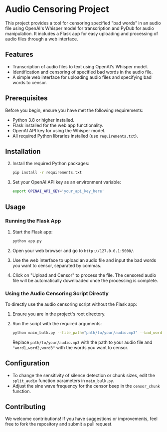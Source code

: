 # Audio Censoring Project

This project provides a tool for censoring specified "bad words" in an audio file using OpenAI's Whisper model for transcription and PyDub for audio manipulation. It includes a Flask app for easy uploading and processing of audio files through a web interface.

## Features

- Transcription of audio files to text using OpenAI's Whisper model.
- Identification and censoring of specified bad words in the audio file.
- A simple web interface for uploading audio files and specifying bad words to censor.

## Prerequisites

Before you begin, ensure you have met the following requirements:

- Python 3.8 or higher installed.
- Flask installed for the web app functionality.
- OpenAI API key for using the Whisper model.
- All required Python libraries installed (use `requirements.txt`).

## Installation

2. Install the required Python packages:

    ```bash
    pip install -r requirements.txt
    ```

3. Set your OpenAI API key as an environment variable:

    ```bash
    export OPENAI_API_KEY='your_api_key_here'
    ```

## Usage

### Running the Flask App

1. Start the Flask app:

    ```bash
    python app.py
    ```

2. Open your web browser and go to `http://127.0.0.1:5000/`.

3. Use the web interface to upload an audio file and input the bad words you want to censor, separated by commas.

4. Click on "Upload and Censor" to process the file. The censored audio file will be automatically downloaded once the processing is complete.

### Using the Audio Censoring Script Directly

To directly use the audio censoring script without the Flask app:

1. Ensure you are in the project's root directory.

2. Run the script with the required arguments:

    ```bash
    python main_bulk.py --file_path="path/to/your/audio.mp3" --bad_words="word1,word2,word3"
    ```

    Replace `path/to/your/audio.mp3` with the path to your audio file and `"word1,word2,word3"` with the words you want to censor.

## Configuration

- To change the sensitivity of silence detection or chunk sizes, edit the `split_audio` function parameters in `main_bulk.py`.
- Adjust the sine wave frequency for the censor beep in the `censor_chunk` function.

## Contributing

We welcome contributions! If you have suggestions or improvements, feel free to fork the repository and submit a pull request.
